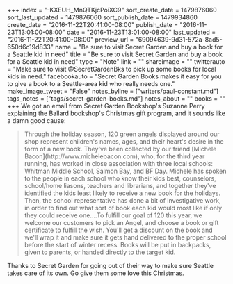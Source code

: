 +++
index = "-KXEUH_MnQTKjcPoiXC9"
sort_create_date = 1479876060
sort_last_updated = 1479876060
sort_publish_date = 1479934860
create_date = "2016-11-22T20:41:00-08:00"
publish_date = "2016-11-23T13:01:00-08:00"
date = "2016-11-23T13:01:00-08:00"
last_updated = "2016-11-22T20:41:00-08:00"
preview_url = "69094639-9d31-572a-8ad5-650d6c19d833"
name = "Be sure to visit Secret Garden and buy a book for a Seattle kid in need"
title = "Be sure to visit Secret Garden and buy a book for a Seattle kid in need"
type = "Note"
link = ""
shareimage = ""
twitterauto = "Make sure to visit @SecretGardenBks to pick up some books for local kids in need."
facebookauto = "Secret Garden Books makes it easy for you to give a book to a Seattle-area kid who really needs one."
make_image_tweet = "False"
notes_byline = ["writers/paul-constant.md"]
tags_notes = ["tags/secret-garden-books.md"]
notes_about = ""
books = ""
+++
We got an email from Secret Garden Bookshop's Suzanne Perry explaining the Ballard bookshop's Christmas gift program, and it sounds like a damn good cause:

<blockquote>Through the holiday season, 120 green angels displayed around our shop represent children's names, ages, and their heart's desire in the form of a new book. They've been collected by our friend [Michele Bacon](http://www.michelebacon.com), who, for the third year running, has worked in close association with three local schools: Whitman Middle School, Salmon Bay, and BF Day. Michele has spoken to the people in each school who know their kids best, counselors, school/home liasons, teachers and librarians, and together they've identified the kids least likely to receive a new book for the holidays. Then, the school representative has done a bit of investigative work, in order to find out what sort of book each kid would most like if only they could receive one....To fulfill our goal of 120 this year, we welcome our customers to pick an Angel, and choose a book or gift certificate to fulfill the wish. You'll get a discount on the book and we'll wrap it and make sure it gets hand delivered to the proper school before the start of winter recess. Books will be put in backpacks, given to parents, or handed directly to the target kid.</blockquote>

Thanks to Secret Garden for going out of their way to make sure Seattle takes care of its own. Go give them some love this Christmas.